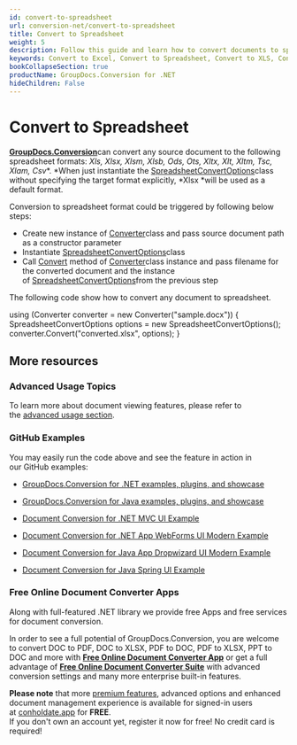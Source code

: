 ```yaml
---
id: convert-to-spreadsheet
url: conversion-net/convert-to-spreadsheet
title: Convert to Spreadsheet
weight: 5
description: Follow this guide and learn how to convert documents to spreadsheet of MS Excel formats - XLSX, XLS, XLSB or Open Document formats - ODS, OTS using GroupDocs.Conversion for .NET.
keywords: Convert to Excel, Convert to Spreadsheet, Convert to XLS, Convert to XLSX
bookCollapseSection: true
productName: GroupDocs.Conversion for .NET
hideChildren: False
---
```


# Convert to Spreadsheet

[**GroupDocs.Conversion**](https://products.groupdocs.com/conversion/net)can convert any source document to the following spreadsheet formats: *Xls, Xlsx, Xlsm, Xlsb, Ods, Ots, Xltx, Xlt, Xltm, Tsc, Xlam, Csv**. *When just instantiate the [SpreadsheetConvertOptions](https://apireference.groupdocs.com/net/conversion/groupdocs.conversion.options.convert/spreadsheetconvertoptions)class without specifying the target format explicitly, *Xlsx *will be used as a default format.

Conversion to spreadsheet format could be triggered by following below steps:

*   Create new instance of [Converter](https://apireference.groupdocs.com/net/conversion/groupdocs.conversion/converter)class and pass source document path as a constructor parameter
*   Instantiate [SpreadsheetConvertOptions](https://apireference.groupdocs.com/net/conversion/groupdocs.conversion.options.convert/spreadsheetconvertoptions)class
*   Call [Convert](https://apireference.groupdocs.com/net/conversion/groupdocs.conversion/converter/methods/convert/2) method of [Converter](https://apireference.groupdocs.com/net/conversion/groupdocs.conversion/converter)class instance and pass filename for the converted document and the instance of [SpreadsheetConvertOptions](https://apireference.groupdocs.com/net/conversion/groupdocs.conversion.options.convert/spreadsheetconvertoptions)from the previous step

The following code show how to convert any document to spreadsheet. 

using (Converter converter = new Converter("sample.docx"))
{
    SpreadsheetConvertOptions options = new SpreadsheetConvertOptions();
    converter.Convert("converted.xlsx", options);
}

## More resources

### Advanced Usage Topics

To learn more about document viewing features, please refer to the [advanced usage section](Advanced%2Busage.html).

### GitHub Examples

You may easily run the code above and see the feature in action in our GitHub examples:

*   [GroupDocs.Conversion for .NET examples, plugins, and showcase](https://github.com/groupdocs-conversion/GroupDocs.Conversion-for-.NET)
    
*   [GroupDocs.Conversion for Java examples, plugins, and showcase](https://github.com/groupdocs-conversion/GroupDocs.Conversion-for-Java)
    
*   [Document Conversion for .NET MVC UI Example](https://github.com/groupdocs-conversion/GroupDocs.Conversion-for-.NET-MVC) 
    
*   [Document Conversion for .NET App WebForms UI Modern Example](https://github.com/groupdocs-conversion/GroupDocs.Conversion-for-.NET-WebForms)
    
*   [Document Conversion for Java App Dropwizard UI Modern Example](https://github.com/groupdocs-conversion/GroupDocs.Conversion-for-Java-Dropwizard)
    
*   [Document Conversion for Java Spring UI Example](https://github.com/groupdocs-conversion/GroupDocs.Conversion-for-Java-Spring)
    

### Free Online Document Converter Apps

Along with full-featured .NET library we provide free Apps and free services for document conversion.

In order to see a full potential of GroupDocs.Conversion, you are welcome to convert DOC to PDF, DOC to XLSX, PDF to DOC, PDF to XLSX, PPT to DOC and more with **[Free Online Document Converter App](https://products.groupdocs.app/conversion)** or get a full advantage of **[Free Online Document Converter Suite](https://conholdate.app/features/document-converter-online)** with advanced conversion settings and many more enterprise built-in features.

**Please note** that more [premium features](https://conholdate.app/features), advanced options and enhanced document management experience is available for signed-in users at [conholdate.app](https://conholdate.app/) for **FREE**.  
If you don't own an account yet, register it now for free! No credit card is required!

